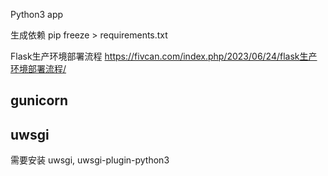 Python3 app

生成依赖
pip freeze > requirements.txt

Flask生产环境部署流程
https://fivcan.com/index.php/2023/06/24/flask生产环境部署流程/


## gunicorn



## uwsgi

 需要安装 uwsgi, uwsgi-plugin-python3
